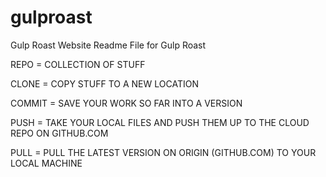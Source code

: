 # gulproast
Gulp Roast Website
Readme File for Gulp Roast


REPO = COLLECTION OF STUFF

CLONE = COPY STUFF TO A NEW LOCATION

COMMIT = SAVE YOUR WORK SO FAR INTO A VERSION

PUSH = TAKE YOUR LOCAL FILES AND PUSH THEM UP TO THE CLOUD REPO ON GITHUB.COM

PULL = PULL THE LATEST VERSION ON ORIGIN (GITHUB.COM) TO YOUR LOCAL MACHINE
